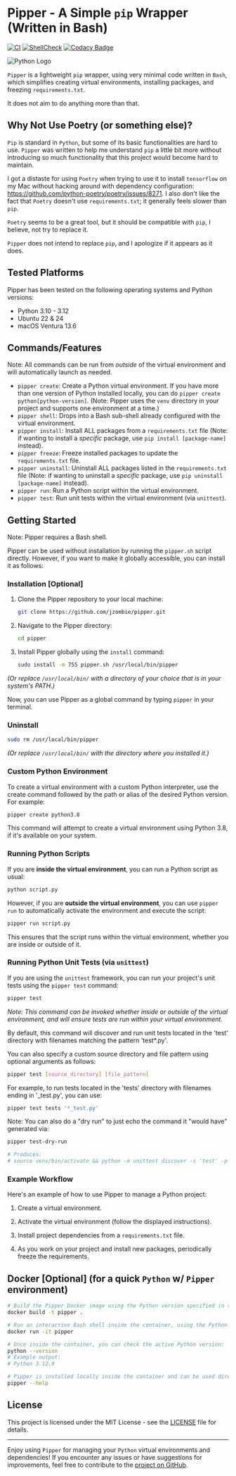 # Pipper - A Simple `pip` Wrapper (Written in Bash)

[![CI](https://github.com/jzombie/pipper/workflows/CI/badge.svg)](https://github.com/jzombie/pipper/actions/workflows/ci.yml)
[![ShellCheck](https://github.com/jzombie/pipper/workflows/ShellCheck/badge.svg)](https://github.com/jzombie/pipper/actions/workflows/shellcheck.yml)
[![Codacy Badge](https://app.codacy.com/project/badge/Grade/b83c0ce7f8924db99be96d045ffc4503)](https://app.codacy.com/gh/jzombie/pipper/dashboard?utm_source=gh&utm_medium=referral&utm_content=&utm_campaign=Badge_grade)

![Python Logo](https://www.python.org/static/community_logos/python-logo-master-v3-TM.png)

`Pipper` is a lightweight `pip` wrapper, using very minimal code written in `Bash`, which simplifies creating virtual environments, installing packages, and freezing `requirements.txt`.

It does not aim to do anything more than that.

## Why Not Use Poetry (or something else)?

`Pip` is standard in `Python`, but some of its basic functionalities are hard to use. `Pipper` was written to help me understand `pip` a little bit more without introducing so much functionality that this project would become hard to maintain.

I got a distaste for using `Poetry` when trying to use it to install `tensorflow` on my Mac without hacking around with dependency configuration: https://github.com/python-poetry/poetry/issues/8271.  I also don't like the fact that `Poetry` doesn't use `requirements.txt`; it generally feels slower than `pip`.

`Poetry` seems to be a great tool, but it should be compatible with `pip`, I believe, not try to replace it.

`Pipper` does not intend to replace `pip`, and I apologize if it appears as it does.

## Tested Platforms

Pipper has been tested on the following operating systems and Python versions:

- Python 3.10 - 3.12
- Ubuntu 22 & 24
- macOS Ventura 13.6

## Commands/Features

Note: All commands can be run from *outside* of the virtual environment and will automatically launch as needed.

- `pipper create`: Create a Python virtual environment. If you have more than one version of Python installed locally, you can do `pipper create python[python-version]`. (Note: Pipper uses the `venv` directory in your project and supports one environment at a time.)
- `pipper shell`: Drops into a Bash sub-shell already configured with the virtual environment.
- `pipper install`: Install ALL packages from a `requirements.txt` file (Note: if wanting to install a *specific* package, use `pip install [package-name]` instead).
- `pipper freeze`: Freeze installed packages to update the `requirements.txt` file.
- `pipper uninstall`: Uninstall ALL packages listed in the `requirements.txt` file (Note: if wanting to uninstall a *specific* package, use `pip uninstall [package-name]` instead).
- `pipper run`: Run a Python script within the virtual environment.
- `pipper test`: Run unit tests within the virtual environment (via `unittest`).

## Getting Started

Note: Pipper requires a Bash shell.

Pipper can be used without installation by running the `pipper.sh` script directly. However, if you want to make it globally accessible, you can install it as follows:

### Installation [Optional]

1. Clone the Pipper repository to your local machine:

   ```bash
   git clone https://github.com/jzombie/pipper.git
   ```

2. Navigate to the Pipper directory:

   ```bash
   cd pipper
   ```

3. Install Pipper globally using the `install` command:

   ```bash
   sudo install -m 755 pipper.sh /usr/local/bin/pipper
   ```

  _(Or replace `/usr/local/bin/` with a directory of your choice that is in your system's PATH.)_

Now, you can use Pipper as a global command by typing `pipper` in your terminal.

### Uninstall

```bash
sudo rm /usr/local/bin/pipper
```

_(Or replace `/usr/local/bin/` with the directory where you installed it.)_

### Custom Python Environment

To create a virtual environment with a custom Python interpreter, use the create command followed by the path or alias of the desired Python version. For example:

```bash
pipper create python3.8
```

This command will attempt to create a virtual environment using Python 3.8, if it's available on your system.

### Running Python Scripts

If you are **inside the virtual environment**, you can run a Python script as usual:  

```bash
python script.py
```

However, if you are **outside the virtual environment**, you can use `pipper run` to automatically activate the environment and execute the script:  

```bash
pipper run script.py
```

This ensures that the script runs within the virtual environment, whether you are inside or outside of it.

### Running Python Unit Tests (via `unittest`)

If you are using the `unittest` framework, you can run your project's unit tests using the `pipper test` command:

```bash
pipper test
```

_Note: This command can be invoked whether inside or outside of the virtual environment, and will ensure tests are run within your virtual environment._

By default, this command will discover and run unit tests located in the 'test' directory with filenames matching the pattern 'test*.py'.

You can also specify a custom source directory and file pattern using optional arguments as follows:

```bash
pipper test [source_directory] [file_pattern]
```

For example, to run tests located in the 'tests' directory with filenames ending in '_test.py', you can use:

```bash
pipper test tests '*_test.py'
```

Note: You can also do a "dry run" to just echo the command it "would have" generated via:

```bash
pipper test-dry-run

# Produces:
# source venv/bin/activate && python -m unittest discover -s 'test' -p 'test*.py'
```

### Example Workflow

Here's an example of how to use Pipper to manage a Python project:

1. Create a virtual environment.

2. Activate the virtual environment (follow the displayed instructions).

3. Install project dependencies from a `requirements.txt` file.

4. As you work on your project and install new packages, periodically freeze the requirements.

## Docker [Optional] (for a quick `Python` w/ `Pipper` environment)

```bash
# Build the Pipper Docker image using the Python version specified in the Dockerfile
docker build -t pipper .

# Run an interactive Bash shell inside the container, using the Python version defined in the Dockerfile
docker run -it pipper

# Once inside the container, you can check the active Python version:
python --version
# Example output:
# Python 3.12.9

# Pipper is installed locally inside the container and can be used directly:
pipper --help
```

## License

This project is licensed under the MIT License - see the [LICENSE](LICENSE) file for details.

---

Enjoy using `Pipper` for managing your `Python` virtual environments and dependencies! If you encounter any issues or have suggestions for improvements, feel free to contribute to the [project on GitHub](https://github.com/jzombie/pipper).

